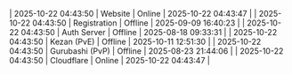 | 2025-10-22 04:43:50 | Website | Online | 2025-10-22 04:43:47 |
| 2025-10-22 04:43:50 | Registration | Offline | 2025-09-09 16:40:23 |
| 2025-10-22 04:43:50 | Auth Server | Offline | 2025-08-18 09:33:31 |
| 2025-10-22 04:43:50 | Kezan (PvE) | Offline | 2025-10-11 12:51:30 |
| 2025-10-22 04:43:50 | Gurubashi (PvP) | Offline | 2025-08-23 21:44:06 |
| 2025-10-22 04:43:50 | Cloudflare | Online | 2025-10-22 04:43:47 |
